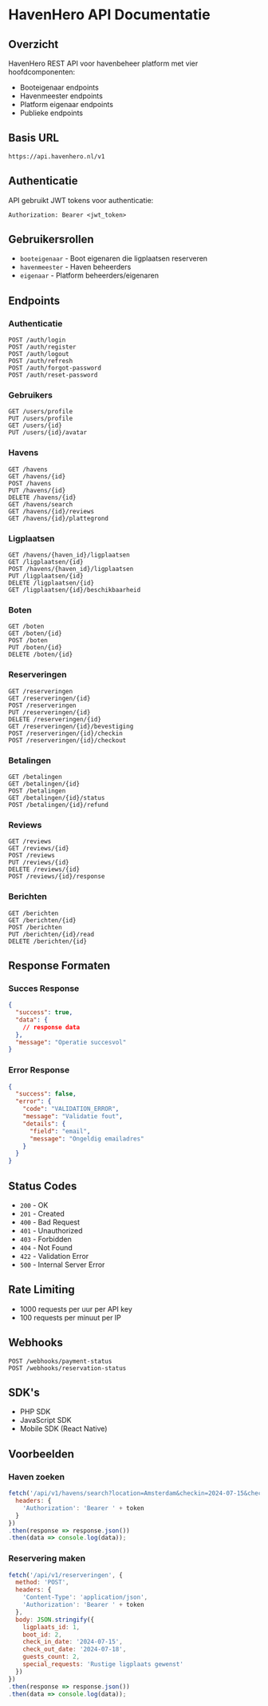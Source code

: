 # HavenHero API Documentatie

## Overzicht
HavenHero REST API voor havenbeheer platform met vier hoofdcomponenten:
- Booteigenaar endpoints
- Havenmeester endpoints  
- Platform eigenaar endpoints
- Publieke endpoints

## Basis URL
```
https://api.havenhero.nl/v1
```

## Authenticatie
API gebruikt JWT tokens voor authenticatie:
```
Authorization: Bearer <jwt_token>
```

## Gebruikersrollen
- `booteigenaar` - Boot eigenaren die ligplaatsen reserveren
- `havenmeester` - Haven beheerders
- `eigenaar` - Platform beheerders/eigenaren

## Endpoints

### Authenticatie
```http
POST /auth/login
POST /auth/register
POST /auth/logout
POST /auth/refresh
POST /auth/forgot-password
POST /auth/reset-password
```

### Gebruikers
```http
GET /users/profile
PUT /users/profile
GET /users/{id}
PUT /users/{id}/avatar
```

### Havens
```http
GET /havens
GET /havens/{id}
POST /havens
PUT /havens/{id}
DELETE /havens/{id}
GET /havens/search
GET /havens/{id}/reviews
GET /havens/{id}/plattegrond
```

### Ligplaatsen
```http
GET /havens/{haven_id}/ligplaatsen
GET /ligplaatsen/{id}
POST /havens/{haven_id}/ligplaatsen
PUT /ligplaatsen/{id}
DELETE /ligplaatsen/{id}
GET /ligplaatsen/{id}/beschikbaarheid
```

### Boten
```http
GET /boten
GET /boten/{id}
POST /boten
PUT /boten/{id}
DELETE /boten/{id}
```

### Reserveringen
```http
GET /reserveringen
GET /reserveringen/{id}
POST /reserveringen
PUT /reserveringen/{id}
DELETE /reserveringen/{id}
GET /reserveringen/{id}/bevestiging
POST /reserveringen/{id}/checkin
POST /reserveringen/{id}/checkout
```

### Betalingen
```http
GET /betalingen
GET /betalingen/{id}
POST /betalingen
GET /betalingen/{id}/status
POST /betalingen/{id}/refund
```

### Reviews
```http
GET /reviews
GET /reviews/{id}
POST /reviews
PUT /reviews/{id}
DELETE /reviews/{id}
POST /reviews/{id}/response
```

### Berichten
```http
GET /berichten
GET /berichten/{id}
POST /berichten
PUT /berichten/{id}/read
DELETE /berichten/{id}
```

## Response Formaten

### Succes Response
```json
{
  "success": true,
  "data": {
    // response data
  },
  "message": "Operatie succesvol"
}
```

### Error Response
```json
{
  "success": false,
  "error": {
    "code": "VALIDATION_ERROR",
    "message": "Validatie fout",
    "details": {
      "field": "email",
      "message": "Ongeldig emailadres"
    }
  }
}
```

## Status Codes
- `200` - OK
- `201` - Created
- `400` - Bad Request
- `401` - Unauthorized
- `403` - Forbidden
- `404` - Not Found
- `422` - Validation Error
- `500` - Internal Server Error

## Rate Limiting
- 1000 requests per uur per API key
- 100 requests per minuut per IP

## Webhooks
```http
POST /webhooks/payment-status
POST /webhooks/reservation-status
```

## SDK's
- PHP SDK
- JavaScript SDK
- Mobile SDK (React Native)

## Voorbeelden

### Haven zoeken
```javascript
fetch('/api/v1/havens/search?location=Amsterdam&checkin=2024-07-15&checkout=2024-07-18', {
  headers: {
    'Authorization': 'Bearer ' + token
  }
})
.then(response => response.json())
.then(data => console.log(data));
```

### Reservering maken
```javascript
fetch('/api/v1/reserveringen', {
  method: 'POST',
  headers: {
    'Content-Type': 'application/json',
    'Authorization': 'Bearer ' + token
  },
  body: JSON.stringify({
    ligplaats_id: 1,
    boot_id: 2,
    check_in_date: '2024-07-15',
    check_out_date: '2024-07-18',
    guests_count: 2,
    special_requests: 'Rustige ligplaats gewenst'
  })
})
.then(response => response.json())
.then(data => console.log(data));
```